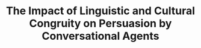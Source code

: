 ---
name: "The Impact Of Linguistic And Cultural"
title: "The Impact of Linguistic and Cultural Congruity on Persuasion by Conversational Agents"
project: null
event: "Intelligent Virtual Agents conference (IVA), Philadelphia, PA"
authors:
- name: "Yin, L."
- name: "Bickmore, T."
- name: "Cortes, D."
year: 2010
resources:
- name: "IVA10 culture"
  src: "IVA10.culture.pdf"
external_url: null
draft: false
---